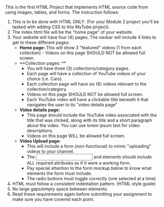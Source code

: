 This is the first HTML Project that implements HTML source code from using images, tables, and forms.
The instruction follows: 

1. This is to be done with HTML ONLY. (For your Module 2 project you'll be tasked with adding CSS to this MyTube project).
2. The index.html  file will be the "home page" of your website.
3. Your website will have four (4) pages. The navbar will include 4 links to get to these different pages:
    - **Home page:** This will show 3 "featured" videos (1 from each collection) - Videos on this page SHOULD NOT be allowed full screen.
    - **Collection pages: **
        - You will have three (3) collections/category pages.
        - Each page will have a collection of YouTube videos of your choice (i.e. Cars).
        - Each collection page will have six (6) videos relevant to the collection/category.
        - Videos on this page SHOULD NOT be allowed full screen.
        - Each YouTube video will have a clickable title beneath it that navigates the user to its "video details page"
    - **Video details page:**
        - This page should include the YouTube video associated with the title that was clicked, along with its title and a short paragraph about the video. You can use lorem ipsum text for video descriptions.
        - Videos on this page WILL be allowed full screen.
    - **Video Upload page:**
        - This will include a form (non-functional) to mimic "uploading" videos to your channel.
        - The <input> and <label> elements should include ALL required attributes as if it were a working form.
        - Pay special attention to the form mockup below to know what elements the form must include.
        - The radio buttons must toggle correctly (one selected at a time)
4. HTML must follow a consistent indentation pattern. (HTML style guide)
5. No large gaps/empty space between elements.
6. Read these requirements again before submitting your assignment to make sure you have covered each point.
